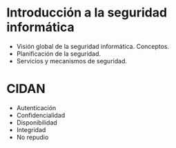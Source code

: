 # Introducción a la seguridad informática
- Visión global de la seguridad informática. Conceptos.
- Planificación de la seguridad.
- Servicios y mecanismos de seguridad.

# CIDAN
- Autenticación
- Confidencialidad
- Disponibilidad
- Integridad
- No repudio
